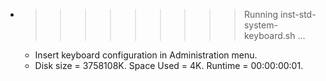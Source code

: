 * >>>>>>>>> Running inst-std-system-keyboard.sh ...
  * Insert keyboard configuration in Administration menu.
  * Disk size = 3758108K. Space Used = 4K. Runtime = 00:00:00:01.
